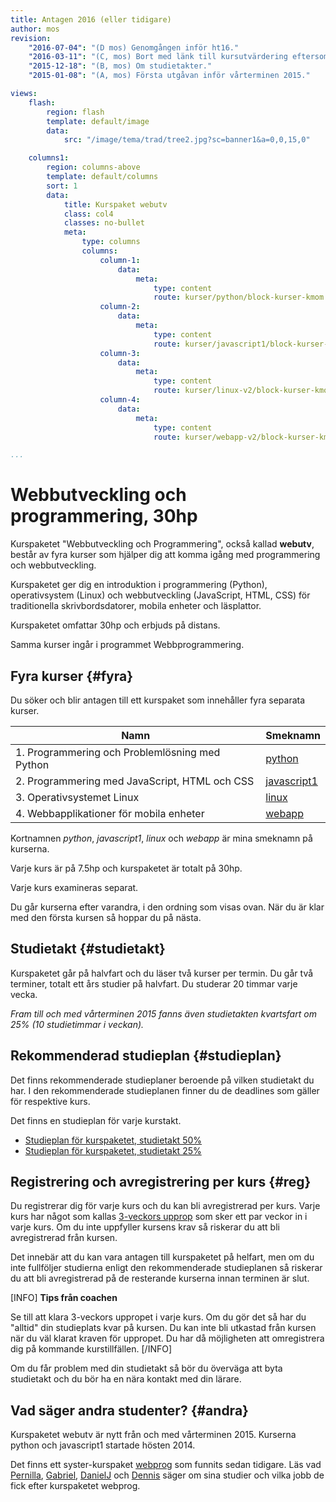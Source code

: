 ```yaml
---
title: Antagen 2016 (eller tidigare)
author: mos
revision:
    "2016-07-04": "(D mos) Genomgången inför ht16."
    "2016-03-11": "(C, mos) Bort med länk till kursutvärdering eftersom den kräver inloggning i forumet."
    "2015-12-18": "(B, mos) Om studietakter."
    "2015-01-08": "(A, mos) Första utgåvan inför vårterminen 2015."

views:
    flash:
        region: flash
        template: default/image
        data:
            src: "/image/tema/trad/tree2.jpg?sc=banner1&a=0,0,15,0"

    columns1:
        region: columns-above
        template: default/columns
        sort: 1
        data:
            title: Kurspaket webutv
            class: col4
            classes: no-bullet
            meta:
                type: columns
                columns:
                    column-1:
                        data:
                            meta:
                                type: content
                                route: kurser/python/block-kurser-kmom
                    column-2:
                        data:
                            meta:
                                type: content
                                route: kurser/javascript1/block-kurser-kmom
                    column-3:
                        data:
                            meta:
                                type: content
                                route: kurser/linux-v2/block-kurser-kmom
                    column-4:
                        data:
                            meta:
                                type: content
                                route: kurser/webapp-v2/block-kurser-kmom

...
```

Webbutveckling och programmering, 30hp
==================================

Kurspaketet "Webbutveckling och Programmering", också kallad **webutv**, består av fyra kurser som hjälper dig att komma igång med programmering och webbutveckling.

Kurspaketet ger dig en introduktion i programmering (Python), operativsystem (Linux) och webbutveckling (JavaScript, HTML, CSS) för traditionella skrivbordsdatorer, mobila enheter och läsplattor.

Kurspaketet omfattar 30hp och erbjuds på distans.

Samma kurser ingår i programmet Webbprogrammering.

<!--more-->




Fyra kurser {#fyra}
-----------------------------------------------------------

Du söker och blir antagen till ett kurspaket som innehåller fyra separata kurser.

| Namn                                                     | Smeknamn                     | 
|----------------------------------------------------------|------------------------------|
| 1. Programmering och Problemlösning med Python           | [python](python)    |
| 2. Programmering med JavaScript, HTML och CSS            | [javascript1](javascript1) |
| 3. Operativsystemet Linux                                | [linux](linux)      |
| 4. Webbapplikationer för mobila enheter                  | [webapp](webapp)    |

Kortnamnen *python*, *javascript1*, *linux* och *webapp* är mina smeknamn på kurserna. 

Varje kurs är på 7.5hp och kurspaketet är totalt på 30hp. 

Varje kurs examineras separat.

Du går kurserna efter varandra, i den ordning som visas ovan. När du är klar med den första kursen så hoppar du på nästa.



Studietakt {#studietakt}
-----------------------------------------------------------

Kurspaketet går på halvfart och du läser två kurser per termin. Du går två terminer, totalt ett års studier på halvfart. Du studerar 20 timmar varje vecka.

*Fram till och med vårterminen 2015 fanns även studietakten kvartsfart om 25% (10 studietimmar i veckan).*



Rekommenderad studieplan {#studieplan}
-----------------------------------------------------------

Det finns rekommenderade studieplaner beroende på vilken studietakt du har. I den rekommenderade studieplanen finner du de deadlines som gäller för respektive kurs.

Det finns en studieplan för varje kurstakt. 

* [Studieplan för kurspaketet, studietakt 50%](webutv/studieplan/50)
* [Studieplan för kurspaketet, studietakt 25%](webutv/studieplan/25)



Registrering och avregistrering per kurs {#reg}
-----------------------------------------------------------

Du registrerar dig för varje kurs och du kan bli avregistrerad per kurs. Varje kurs har något som kallas [3-veckors upprop](kurser/3-veckors-upprop) som sker ett par veckor in i varje kurs. Om du inte uppfyller kursens krav så riskerar du att bli avregistrerad från kursen.

Det innebär att du kan vara antagen till kurspaketet på helfart, men om du inte fullföljer studierna enligt den rekommenderade studieplanen så riskerar du att bli avregistrerad på de resterande kurserna innan terminen är slut. 

[INFO]
**Tips från coachen**

Se till att klara 3-veckors uppropet i varje kurs. Om du gör det så har du "alltid" din studieplats kvar på kursen. Du kan inte bli utkastad från kursen när du väl klarat kraven för uppropet. Du har då möjligheten att omregistrera dig på kommande kurstillfällen.
[/INFO]

Om du får problem med din studietakt så bör du överväga att byta studietakt och du bör ha en nära kontakt med din lärare. 



Vad säger andra studenter? {#andra}
-----------------------------------------------------------

Kurspaketet webutv är nytt från och med vårterminen 2015. Kurserna python och javascript1 startade hösten 2014.

Det finns ett syster-kurspaket [webprog](webprog) som funnits sedan tidigare. Läs vad [Pernilla](blogg/pernilla-gick-ut-kurspaket-med-ett-plus-i-kanten), [Gabriel](blogg/gabriel-fick-jobb-som-php-backend-programmerare), [DanielJ](blogg/danielj-visade-framfotterna-i-chatten-och-fick-jobb) och [Dennis](blogg/dennis-jobbar-med-sin-hobby-webbutveckling) säger om sina studier och vilka jobb de fick efter kurspaketet webprog. 
